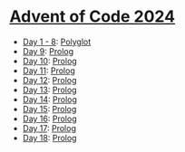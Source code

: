 # [Advent of Code 2024](https://adventofcode.com/2024/)

* [Day 1 - 8](week1/README.md): [Polyglot](https://en.wikipedia.org/wiki/Polyglot_(computing))
* [Day 9](day09/README.md): [Prolog](https://en.wikipedia.org/wiki/Prolog)
* [Day 10](day10/README.md): [Prolog](https://en.wikipedia.org/wiki/Prolog)
* [Day 11](day11/README.md): [Prolog](https://en.wikipedia.org/wiki/Prolog)
* [Day 12](day12/README.md): [Prolog](https://en.wikipedia.org/wiki/Prolog)
* [Day 13](day13/README.md): [Prolog](https://en.wikipedia.org/wiki/Prolog)
* [Day 14](day14/README.md): [Prolog](https://en.wikipedia.org/wiki/Prolog)
* [Day 15](day15/README.md): [Prolog](https://en.wikipedia.org/wiki/Prolog)
* [Day 16](day16/README.md): [Prolog](https://en.wikipedia.org/wiki/Prolog)
* [Day 17](day17/README.md): [Prolog](https://en.wikipedia.org/wiki/Prolog)
* [Day 18](day18/README.md): [Prolog](https://en.wikipedia.org/wiki/Prolog)
